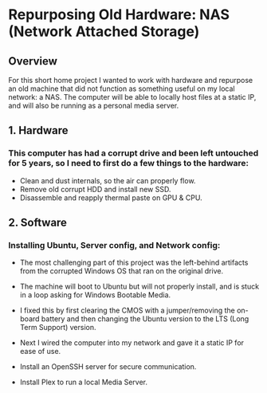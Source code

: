 # Repurposing Old Hardware: NAS (Network Attached Storage)


## Overview
For this short home project I wanted to work with hardware and repurpose an old machine that did not function as something useful on my local network: a NAS. The computer will be able to locally host files at a static IP, and will also be running as a personal media server.




## 1. Hardware

### This computer has had a corrupt drive and been left untouched for 5 years, so I need to first do a few things to the hardware:
- Clean and dust internals, so the air can properly flow.
- Remove old corrupt HDD and install new SSD.
- Disassemble and reapply thermal paste on GPU & CPU.










## 2. Software

### Installing Ubuntu, Server config, and Network config:


- The most challenging part of this project was the left-behind artifacts from the corrupted Windows OS that ran on the original drive. 
- The machine will boot to Ubuntu but will not properly install, and is stuck in a loop asking for Windows Bootable Media.
- I fixed this by first clearing the CMOS with a jumper/removing the on-board battery and then changing the Ubuntu version to the LTS (Long Term Support) version.



- Next I wired the computer into my network and gave it a static IP for ease of use.

- Install an OpenSSH server for secure communication.
- Install Plex to run a local Media Server.
